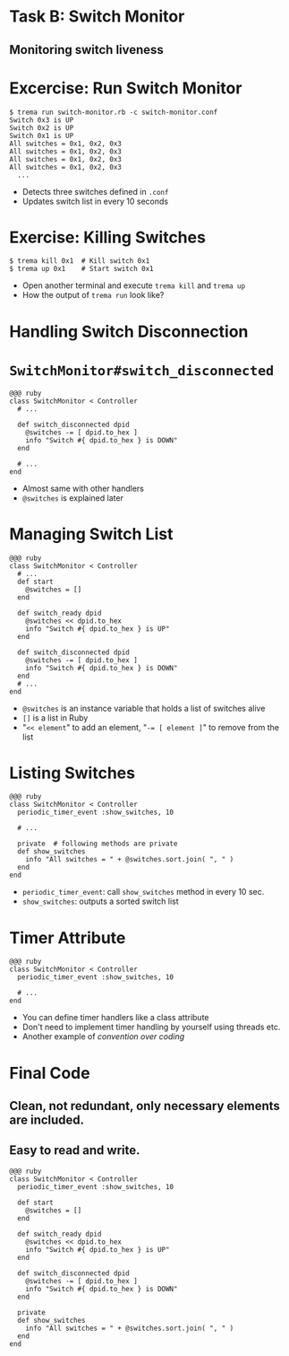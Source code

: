 <!SLIDE small>
# Task B: Switch Monitor #######################################################

## Monitoring switch liveness


<!SLIDE small>
# Excercise: Run Switch Monitor ################################################

	$ trema run switch-monitor.rb -c switch-monitor.conf
	Switch 0x3 is UP
	Switch 0x2 is UP
	Switch 0x1 is UP
	All switches = 0x1, 0x2, 0x3
	All switches = 0x1, 0x2, 0x3
	All switches = 0x1, 0x2, 0x3
	All switches = 0x1, 0x2, 0x3
	  ...

* Detects three switches defined in `.conf`
* Updates switch list in every 10 seconds


<!SLIDE small>
# Exercise: Killing Switches ###################################################

	$ trema kill 0x1  # Kill switch 0x1
	$ trema up 0x1    # Start switch 0x1

* Open another terminal and execute `trema kill` and `trema up`
* How the output of `trema run` look like?


<!SLIDE small>
# Handling Switch Disconnection ################################################


<!SLIDE small>
# `SwitchMonitor#switch_disconnected` ##########################################

	@@@ ruby
	class SwitchMonitor < Controller
	  # ...	
	
	  def switch_disconnected dpid
	    @switches -= [ dpid.to_hex ]
	    info "Switch #{ dpid.to_hex } is DOWN"
	  end

	  # ...	
	end

* Almost same with other handlers
* `@switches` is explained later


<!SLIDE smaller>
# Managing Switch List #########################################################

	@@@ ruby
	class SwitchMonitor < Controller
	  # ...
	  def start
	    @switches = []
	  end
	
	  def switch_ready dpid
	    @switches << dpid.to_hex
	    info "Switch #{ dpid.to_hex } is UP"
	  end
	
	  def switch_disconnected dpid
	    @switches -= [ dpid.to_hex ]
	    info "Switch #{ dpid.to_hex } is DOWN"
	  end
	  # ...
	end

* `@switches` is an instance variable that holds a list of switches alive
* `[]` is a list in Ruby
* "`<< element`" to add an element, "`-= [ element ]`" to remove from the list


<!SLIDE smaller>
# Listing Switches #############################################################

	@@@ ruby
	class SwitchMonitor < Controller
	  periodic_timer_event :show_switches, 10
	
	  # ...
	      
	  private  # following methods are private
	  def show_switches
	    info "All switches = " + @switches.sort.join( ", " )
	  end
	end

* `periodic_timer_event`: call `show_switches` method in every 10 sec.
* `show_switches`: outputs a sorted switch list


<!SLIDE smaller>
# Timer Attribute ##############################################################

	@@@ ruby
	class SwitchMonitor < Controller
	  periodic_timer_event :show_switches, 10
	
	  # ...
	end

* You can define timer handlers like a class attribute
* Don't need to implement timer handling by yourself using threads etc.
* Another example of <i>convention over coding</i>


<!SLIDE smaller>
# Final Code ###################################################################

## Clean, not redundant, only necessary elements are included.
## Easy to read and write.

	@@@ ruby
	class SwitchMonitor < Controller
	  periodic_timer_event :show_switches, 10
	
	  def start
	    @switches = []
	  end
	
	  def switch_ready dpid
	    @switches << dpid.to_hex
	    info "Switch #{ dpid.to_hex } is UP"
	  end
	
	  def switch_disconnected dpid
	    @switches -= [ dpid.to_hex ]
	    info "Switch #{ dpid.to_hex } is DOWN"
	  end
	
	  private
	  def show_switches
	    info "All switches = " + @switches.sort.join( ", " )
	  end
	end
